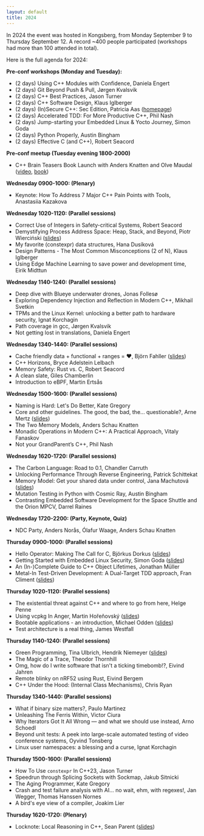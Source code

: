 ```yaml
---
layout: default
title: 2024
---
```


In 2024 the event was hosted in Kongsberg, from Monday September 9 to Thursday September 12.
A record ~400 people participated (workshops had more than 100 attended in total).

Here is the full agenda for 2024:

__Pre-conf workshops (Monday and Tuesday):__

- (2 days) Using C++ Modules with Confidence, Daniela Engert
- (2 days) Git Beyond Push & Pull, Jørgen Kvalsvik
- (2 days) C++ Best Practices, Jason Turner
- (2 days) C++ Software Design, Klaus Iglberger
- (2 days) (In)Secure C++: Sec Edition, Patricia Aas ([homepage](https://patricia.no/))
- (2 days) Accelerated TDD: For More Productive C++, Phil Nash
- (2 days) Jump-starting your Embedded Linux & Yocto Journey, Simon Goda
- (2 days) Python Properly, Austin Bingham
- (2 days) Effective C (and C++), Robert Seacord

__Pre-conf meetup (Tuesday evening 1800-2000)__

- C++ Brain Teasers Book Launch with Anders Knatten and Olve Maudal ([video](https://www.youtube.com/live/Eb3h3JDEs0Q), [book](https://pragprog.com/titles/akbrain/c-brain-teasers/))

__Wednesday 0900-1000: (Plenary)__

- Keynote: How To Address 7 Major C++ Pain Points with Tools, Anastasiia Kazakova

__Wednesday 1020-1120: (Parallel sessions)__

- Correct Use of Integers in Safety-critical Systems, Robert Seacord
- Demystifying Process Address Space: Heap, Stack, and Beyond, Piotr Wierciński ([slides](https://github.com/laminowany/Slides/blob/master/NdcTechtown2024-%20Demystifying_Process_Address_Space.pdf))
- My favorite (constexpr) data structures, Hana Dusíková
- Design Patterns - The Most Common Misconceptions (2 of N), Klaus Iglberger
- Using Edge Machine Learning to save power and development time, Eirik Midttun

__Wednesday 1140-1240: (Parallel sessions)__

- Deep dive with Blueye underwater drones, Jonas Follesø
- Exploring Dependency Injection and Reflection in Modern C++, Mikhail Svetkin
- TPMs and the Linux Kernel: unlocking a better path to hardware security, Ignat Korchagin
- Path coverage in gcc, Jørgen Kvalsvik
- Not getting lost in translations, Daniela Engert

__Wednesday 1340-1440: (Parallel sessions)__

- Cache friendly data + functional + ranges = ❤️, Björn Fahller ([slides](https://speakerdeck.com/rollbear/ndctechtown-cache-friendly-data-plus-functional-plus-ranges-equals))
- C++ Horizons, Bryce Adelstein Lelbach
- Memory Safety:  Rust vs. C, Robert Seacord
- A clean slate, Giles Chamberlin
- Introduction to eBPF, Martin Ertsås

__Wednesday 1500-1600: (Parallel sessions)__

- Naming is Hard: Let's Do Better, Kate Gregory
- Core and other guidelines. The good, the bad, the... questionable?, Arne Mertz ([slides](https://github.com/arnemertz/presentations/blob/2af3e4b8336e81bba8f707071ae2c0c63dad0705/CoreAndOtherGuidelines/CoreAndOtherGuidelines.pdf))
- The Two Memory Models, Anders Schau Knatten
- Monadic Operations in Modern C++: A Practical Approach, Vitaly Fanaskov
- Not your GrandParent’s C++, Phil Nash

__Wednesday 1620-1720: (Parallel sessions)__

- The Carbon Language: Road to 0.1, Chandler Carruth
- Unlocking Performance Through Reverse Engineering, Patrick Schittekat
- Memory Model: Get your shared data under control, Jana Machutová ([slides](https://github.com/EmptySquareBubble/MemoryModelTalk/blob/main/MemoryModelExport.pdf))
- Mutation Testing in Python with Cosmic Ray, Austin Bingham
- Contrasting Embedded Software Development for the Space Shuttle and the Orion MPCV, Darrel Raines

__Wednesday 1720-2200: (Party, Keynote, Quiz)__

- NDC Party, Anders Norås, Ólafur Waage, Anders Schau Knatten

__Thursday 0900-1000: (Parallel sessions)__

- Hello Operator: Making The Call for C, Björkus Dorkus ([slides](https://thephd.dev/_presentations/industry/NDC%20Techtown/2024.09/Hello%20Operator%20-%20Making%20the%20Call%20for%20C.html))
- Getting Started with Embedded Linux Security, Simon Goda ([slides](https://link.doulos.com/g0iGNQ))
- An (In-)Complete Guide to C++ Object Lifetimes, Jonathan Müller
- Metal-In Test-Driven Development: A Dual-Target TDD approach, Fran Climent ([slides](https://www.slideshare.net/slideshow/metal-in-test-driven-development_a-dual-target-tdd-approach-ndc-techtown-2024-pdf/271816062))

__Thursday 1020-1120: (Parallel sessions)__

- The existential threat against C++ and where to go from here, Helge Penne
- Using vcpkg In Anger, Martin Hořeňovský ([slides](https://codingnest.com/files/Using%20vcpkg%20In%20Anger.pdf))
- Bootable applications - an introduction, Michael Odden ([slides](https://github.com/michaelo/bootable-applications/blob/main/presentation/Bootable%20applications.pdf))
- Test architecture is a real thing, James Westfall

__Thursday 1140-1240: (Parallel sessions)__

- Green Programming, Tina Ulbrich, Hendrik Niemeyer ([slides](https://github.com/hniemeyer/green_programming/blob/main/green_programming.pdf))
- The Magic of a Trace, Theodor Thornhill
- Omg, how do I write software that isn't a ticking timebomb!?, Eivind Jahren
- Remote blinky on nRF52 using Rust, Eivind Bergem
- C++ Under the Hood: (Internal Class Mechanisms), Chris Ryan

__Thursday 1340-1440: (Parallel sessions)__

- What if binary size matters?, Paulo Martinez
- Unleashing The Ferris Within, Victor Ciura
- Why Iterators Got It All Wrong — and what we should use instead, Arno Schoedl
- Beyond unit tests: A peek into large-scale automated testing of video conference systems, Oyvind Tonsberg
- Linux user namespaces: a blessing and a curse, Ignat Korchagin

__Thursday 1500-1600: (Parallel sessions)__

- How To Use `constexpr` In C++23, Jason Turner
- Speedrun through Splicing Sockets with Sockmap, Jakub Sitnicki
- The Aging Programmer, Kate Gregory
- Crash and test failure analysis with AI... no wait, ehm, with regexes!, Jan Wegger, Thomas Hanssen Nornes
- A bird's eye view of a compiler, Joakim Lier

__Thursday 1620-1720: (Plenary)__

- Locknote: Local Reasoning in C++, Sean Parent ([slides](https://sean-parent.stlab.cc/papers-and-presentations/#local-reasoning-in-c))
